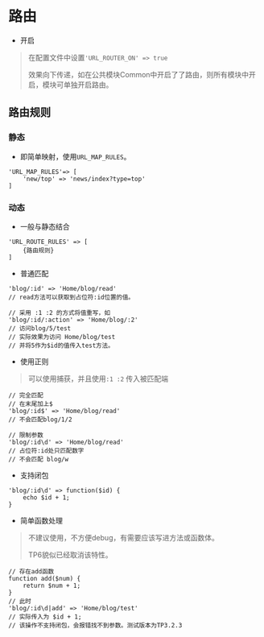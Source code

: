 # 路由

* 开启

> 在配置文件中设置`'URL_ROUTER_ON' => true`
>
> 效果向下传递，如在公共模块Common中开启了了路由，则所有模块中开启，模块可单独开启路由。

## 路由规则

### 静态

* 即简单映射，使用`URL_MAP_RULES`。

```
'URL_MAP_RULES'=> [
	'new/top' => 'news/index?type=top'
]
```

### 动态

* 一般与静态结合

```
'URL_ROUTE_RULES' => [
    {路由规则}
]
```

* 普通匹配

```
'blog/:id' => 'Home/blog/read'
// read方法可以获取到占位符:id位置的值。

// 采用 :1 :2 的方式将值重写，如
'blog/:id/:action' => 'Home/blog/:2'
// 访问blog/5/test
// 实际效果为访问 Home/blog/test
// 并将5作为$id的值传入test方法。
```

* 使用正则

> 可以使用捕获，并且使用`:1 :2` 传入被匹配端

```
// 完全匹配
// 在末尾加上$
'blog/:id$' => 'Home/blog/read'
// 不会匹配blog/1/2
```

```
// 限制参数
'blog/:id\d' => 'Home/blog/read'
// 占位符:id处只匹配数字
// 不会匹配 blog/w
```

* 支持闭包

```
'blog/:id\d' => function($id) {
	echo $id + 1;
}
```

* 简单函数处理

> 不建议使用，不方便debug，有需要应该写进方法或函数体。
>
> TP6貌似已经取消该特性。

```
// 存在add函数
function add($num) {
	return $num + 1;
}
// 此时
'blog/:id\d|add' => 'Home/blog/test'
// 实际传入为 $id + 1;
// 该操作不支持闭包，会报错找不到参数。测试版本为TP3.2.3
```



